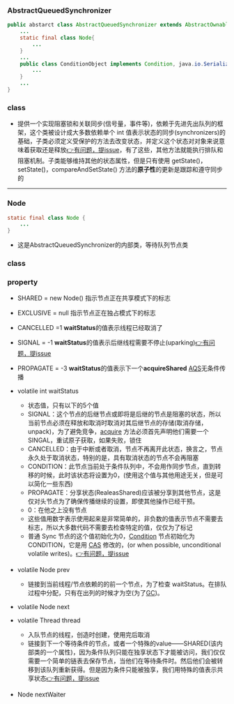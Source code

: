 ### AbstractQueuedSynchronizer
```java
public abstarct class AbstractQueuedSynchronizer extends AbstractOwnableSynchronizer implements java.io.Serializable {
    ...
    static final class Node{
        ...
    }
    ...
    public class ConditionObject implements Condition, java.io.Serializable {
        ...
    }
    ...
}
```

### class

- 提供一个实现阻塞锁和关联同步(信号量，事件等)，依赖于先进先出队列的框架，这个类被设计成大多数依赖单个 int 值表示状态的同步(synchronizers)的基础，子类必须定义受保护的方法去改变状态，并定义这个状态对对象来说意味着获取还是释放[👉有问题，提issue](https://github.com/SeekerandLo/Java-Annotate/issues)，有了这些，其他方法就能执行排队和阻塞机制。子类能够维持其他的状态属性，但是只有使用 getState()，setState()，compareAndSetState() 方法的**原子性**的更新是跟踪和遵守同步的

***

### Node
```java
static final class Node {
    ...
}
```
- 这是AbstractQueuedSynchronizer的内部类，等待队列节点类

### class

### property
- SHARED = new Node() 指示节点正在共享模式下的标志
- EXCLUSIVE = null 指示节点正在独占模式下的标志
- CANCELLED =1 **waitStatus**的值表示线程已经取消了
- SIGNAL = -1 **waitStatus**的值表示后继线程需要不停止(uparking)[👉有问题，提issue](https://github.com/SeekerandLo/Java-Annotate/issues)
- PROPAGATE = -3 **waitStatus**的值表示下一个**acquireShared** [AQS]()无条件传播

- volatile int waitStatus
    - 状态值，只有以下的5个值
    - SIGNAL：这个节点的后继节点或即将是后继的节点是阻塞的状态，所以当前节点必须在释放和取消时取消对其后继节点的存储(取消存储，unpack)，为了避免竞争，[acquire]() 方法必须首先声明他们需要一个 SINGAL，重试原子获取，如果失败，锁住
    - CANCELLED：由于中断或者取消，节点不再离开此状态，换言之，节点永久处于取消状态，特别的是，具有取消状态的节点不会再阻塞
    - CONDITION：此节点当前处于条件队列中，不会用作同步节点，直到转移的时候，此时该状态将设置为0，(使用这个值与其他用途无关，但是可以简化一些东西)
    - PROPAGATE：分享状态(RealeasShared)应该被分享到其他节点，这是仅对头节点为了确保传播继续的设置，即使其他操作已经干预。
    - 0：在他之上没有节点
    - 这些值用数字表示使用起来是非常简单的，非负数的值表示节点不需要去标志，所以大多数代码不需要去检查特定的值，仅仅为了标记
    - 普通 Sync 节点的这个值初始化为0，[Condition]() 节点初始化为 CONDITION，它是用 [CAS]() 修改的，(or when possible, unconditional volatile writes)。[👉有问题，提issue](https://github.com/SeekerandLo/Java-Annotate/issues)

- volatile Node prev
    - 链接到当前线程/节点依赖的的前一个节点，为了检查 waitStatus。在排队过程中分配，只有在出列的时候才为空(为了[GC]())。

- volatile Node next

- volatile Thread thread
    - 入队节点的线程，创造时创建，使用完后取消
    - 链接到下一个等待条件的节点，或者一个特殊的value——SHARED(该内部类的一个属性)，因为条件队列只能在独享状态下才能被访问，我们仅仅需要一个简单的链表去保存节点，当他们在等待条件时。然后他们会被转移到该队列重新获得。但是因为条件只能被独享，我们用特殊的值表示共享状态[👉有问题，提issue](https://github.com/SeekerandLo/Java-Annotate/issues)

- Node nextWaiter